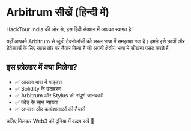 # Arbitrum सीखें (हिन्दी में)

HackTour India की ओर से, इस हिंदी सेक्शन में आपका स्वागत है!

यहाँ आपको Arbitrum से जुड़ी टेक्नोलॉजी को सरल भाषा में समझाया गया है। हमने इसे छात्रों और डेवेलपर्स के लिए खास तौर पर तैयार किया है जो अपनी क्षेत्रीय भाषा में सीखना पसंद करते हैं।

## इस फ़ोल्डर में क्या मिलेगा?

- ✅ आसान भाषा में गाइड्स
- ✅ Solidity के उदाहरण
- ✅ Arbitrum और Stylus की संपूर्ण जानकारी
- ✅ कोड के साथ व्याख्या
- ✅ अभ्यास और कार्यशालाओं की तैयारी

चलिए मिलकर Web3 की दुनिया में कदम रखें 🚀
